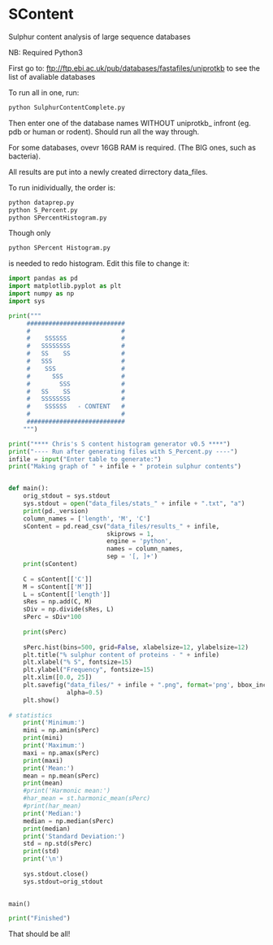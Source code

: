 # SContent
Sulphur content analysis of large sequence databases

NB: Required Python3

First go to: ftp://ftp.ebi.ac.uk/pub/databases/fastafiles/uniprotkb to see the list of avaliable databases

To run all in one, run:

```bash
python SulphurContentComplete.py
```

Then enter one of the database names WITHOUT uniprotkb_ infront (eg. pdb or human or rodent).
Should run all the way through.

For some databases, ovevr 16GB RAM is required. (The BIG ones, such as bacteria).

All results are put into a newly created dirrectory data_files.

To run inidividually, the order is:

```bash
python dataprep.py
python S_Percent.py
python SPercentHistogram.py
```

Though only 
```bash
python SPercent Histogram.py
``` 
is needed to redo histogram. Edit this file to change it:

```python
import pandas as pd
import matplotlib.pyplot as plt
import numpy as np
import sys

print("""
     ###########################
     #                         #
     #    SSSSSS               #
     #   SSSSSSSS              #
     #   SS    SS              #
     #   SSS                   #
     #    SSS                  #
     #      SSS                #
     #        SSS              #
     #   SS    SS              #
     #   SSSSSSSS              #
     #    SSSSSS   - CONTENT   #
     #                         #
     ###########################
    """)

print("**** Chris's S content histogram generator v0.5 ****")
print("---- Run after generating files with S_Percent.py ----")
infile = input("Enter table to generate:")
print("Making graph of " + infile + " protein sulphur contents")


def main():
    orig_stdout = sys.stdout
    sys.stdout = open("data_files/stats_" + infile + ".txt", "a")
    print(pd._version)
    column_names = ['length', 'M', 'C']
    sContent = pd.read_csv("data_files/results_" + infile,
                           skiprows = 1,
                           engine = 'python',
                           names = column_names,
                           sep = '[, ]+')
    print(sContent)
    
    C = sContent[['C']]
    M = sContent[['M']]
    L = sContent[['length']]
    sRes = np.add(C, M)
    sDiv = np.divide(sRes, L)
    sPerc = sDiv*100
    
    print(sPerc)
    
    sPerc.hist(bins=500, grid=False, xlabelsize=12, ylabelsize=12)
    plt.title("% sulphur content of proteins - " + infile)
    plt.xlabel("% S", fontsize=15)
    plt.ylabel("Frequency", fontsize=15)
    plt.xlim([0.0, 25])
    plt.savefig("data_files/" + infile + ".png", format='png', bbox_inches='tight', dpi=1000,
                alpha=0.5)
    plt.show()
    
# statistics
    print('Minimum:')
    mini = np.amin(sPerc)
    print(mini)
    print('Maximum:')
    maxi = np.amax(sPerc)
    print(maxi)
    print('Mean:')
    mean = np.mean(sPerc)
    print(mean)
    #print('Harmonic mean:')
    #har_mean = st.harmonic_mean(sPerc)
    #print(har_mean)
    print('Median:')
    median = np.median(sPerc)
    print(median)
    print('Standard Deviation:')
    std = np.std(sPerc)
    print(std)
    print('\n')
    
    sys.stdout.close()
    sys.stdout=orig_stdout

    
main()

print("Finished")
```

That should be all!
